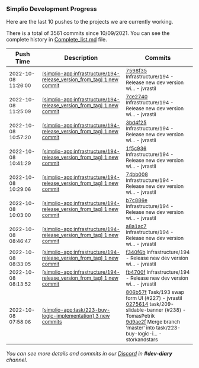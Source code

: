 
### Simplio Development Progress

Here are the last 10 pushes to the projects we are currently working.

There is a total of 3561 commits since 10/09/2021. You can see the complete history in
 [Complete_list.md](Complete_list.md) file.

| Push Time | Description | Commits |
| --- | --- | --- |
| <sub>2022-10-08 11:26:00</sub> | <sub>[[simplio-app:infrastructure/194\-release\_version\_from\_tag] 1 new commit](https://github.com/SimplioOfficial/simplio-app/commit/7598f3522fd887b9d6ccfbcad02aa603330fd18e)</sub> | <sub>[7598f35](https://github.com/SimplioOfficial/simplio-app/commit/7598f3522fd887b9d6ccfbcad02aa603330fd18e) Infrastructure/194 - Release new dev version wi... - jvrastil</sub> |
| <sub>2022-10-08 11:25:09</sub> | <sub>[[simplio-app:infrastructure/194\-release\_version\_from\_tag] 1 new commit](https://github.com/SimplioOfficial/simplio-app/commit/7ce274054a66e6cc275ae60adc135f8cbd8a8f73)</sub> | <sub>[7ce2740](https://github.com/SimplioOfficial/simplio-app/commit/7ce274054a66e6cc275ae60adc135f8cbd8a8f73) Infrastructure/194 - Release new dev version wi... - jvrastil</sub> |
| <sub>2022-10-08 10:57:20</sub> | <sub>[[simplio-app:infrastructure/194\-release\_version\_from\_tag] 1 new commit](https://github.com/SimplioOfficial/simplio-app/commit/3bd4f251012198e164ee03c99678c0fea8b61857)</sub> | <sub>[3bd4f25](https://github.com/SimplioOfficial/simplio-app/commit/3bd4f251012198e164ee03c99678c0fea8b61857) Infrastructure/194 - Release new dev version wi... - jvrastil</sub> |
| <sub>2022-10-08 10:41:29</sub> | <sub>[[simplio-app:infrastructure/194\-release\_version\_from\_tag] 1 new commit](https://github.com/SimplioOfficial/simplio-app/commit/1f5c936e6b586625fc4711452325dbb433fe0c0f)</sub> | <sub>[1f5c936](https://github.com/SimplioOfficial/simplio-app/commit/1f5c936e6b586625fc4711452325dbb433fe0c0f) Infrastructure/194 - Release new dev version wi... - jvrastil</sub> |
| <sub>2022-10-08 10:29:06</sub> | <sub>[[simplio-app:infrastructure/194\-release\_version\_from\_tag] 1 new commit](https://github.com/SimplioOfficial/simplio-app/commit/74bb008dd9f6d68a3ed1ffe87c58a695b937cc44)</sub> | <sub>[74bb008](https://github.com/SimplioOfficial/simplio-app/commit/74bb008dd9f6d68a3ed1ffe87c58a695b937cc44) Infrastructure/194 - Release new dev version wi... - jvrastil</sub> |
| <sub>2022-10-08 10:03:00</sub> | <sub>[[simplio-app:infrastructure/194\-release\_version\_from\_tag] 1 new commit](https://github.com/SimplioOfficial/simplio-app/commit/b7c886ee8833f03d87fae09fa2cf6aaaf23aa817)</sub> | <sub>[b7c886e](https://github.com/SimplioOfficial/simplio-app/commit/b7c886ee8833f03d87fae09fa2cf6aaaf23aa817) Infrastructure/194 - Release new dev version wi... - jvrastil</sub> |
| <sub>2022-10-08 08:46:47</sub> | <sub>[[simplio-app:infrastructure/194\-release\_version\_from\_tag] 1 new commit](https://github.com/SimplioOfficial/simplio-app/commit/a8a1ac722662d7eb9ed7c27694b2dbb6283684a2)</sub> | <sub>[a8a1ac7](https://github.com/SimplioOfficial/simplio-app/commit/a8a1ac722662d7eb9ed7c27694b2dbb6283684a2) Infrastructure/194 - Release new dev version wi... - jvrastil</sub> |
| <sub>2022-10-08 08:33:05</sub> | <sub>[[simplio-app:infrastructure/194\-release\_version\_from\_tag] 1 new commit](https://github.com/SimplioOfficial/simplio-app/commit/f340f6b60926b03d95bca3c57ec6881733fe4049)</sub> | <sub>[f340f6b](https://github.com/SimplioOfficial/simplio-app/commit/f340f6b60926b03d95bca3c57ec6881733fe4049) Infrastructure/194 - Release new dev version wi... - jvrastil</sub> |
| <sub>2022-10-08 08:13:52</sub> | <sub>[[simplio-app:infrastructure/194\-release\_version\_from\_tag] 1 new commit](https://github.com/SimplioOfficial/simplio-app/commit/fb4700f170cf9efb6b6d6680b58209fa9b43d69e)</sub> | <sub>[fb4700f](https://github.com/SimplioOfficial/simplio-app/commit/fb4700f170cf9efb6b6d6680b58209fa9b43d69e) Infrastructure/194 - Release new dev version wi... - jvrastil</sub> |
| <sub>2022-10-08 07:58:06</sub> | <sub>[[simplio-app:task/223\-buy\-logic\-implementation] 3 new commits](https://github.com/SimplioOfficial/simplio-app/compare/95ba293cbf34...9d9ae2f88844)</sub> | <sub>[806b57f](https://github.com/SimplioOfficial/simplio-app/commit/806b57f76e2d9a92692fd3b45d13eaeef066b939) Task/193 swap form UI (#227) - jvrastil<br>[0275614](https://github.com/SimplioOfficial/simplio-app/commit/0275614f5f3dc20d13ea1467255eaba2fc0072e7) task/209-slidable-banner (#238) - TomasPetrik<br>[9d9ae2f](https://github.com/SimplioOfficial/simplio-app/commit/9d9ae2f8884463ef90e8d242b5a4237e6506f007) Merge branch 'master' into task/223-buy-logic-i... - storkandstars</sub> |

_You can see more details and commits in our [Discord](https://discord.gg/aKhjuwZmdP) in **#dev-diary** channel._

